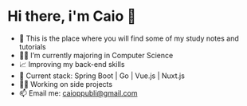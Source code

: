 # Hi there, i'm Caio 👋

- 📝 This is the place where you will find some of my study notes and tutorials
- 👨‍🎓 I’m currently majoring in Computer Science
- 📈 Improving my back-end skills
- 🔋 Current stack: Spring Boot | Go | Vue.js | Nuxt.js
- 🧑‍💻 Working on side projects
- 📫 Email me: caioppubli@gmail.com
